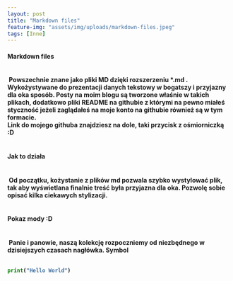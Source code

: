 ```yaml
---
layout: post
title: "Markdown files"
feature-img: "assets/img/uploads/markdown-files.jpeg"
tags: [Inne]
---
```


<h4 class="text-success">Markdown files<h4>
<br>
<font class="base-font-size">
&nbsp;Powszechnie znane jako pliki MD dzięki rozszerzeniu *.md . Wykożystywane do prezentacji danych tekstowy w bogatszy i przyjazny dla oka sposób. Posty na moim blogu są tworzone właśnie w takich plikach, dodatkowo pliki README na githubie z którymi na pewno miałeś styczność jeżeli zaglądałeś na moje konto na githubie również są w tym formacie.
<br>
Link do mojego githuba znajdziesz na dole, taki przycisk z ośmiorniczką :D
<br>
<br>
</font>
<h4 class="text-success">Jak to działa<h4>
<br>
<font class="base-font-size">
&nbsp;Od początku, kożystanie z plików md pozwala szybko wystylować plik, tak aby wyświetlana finalnie treść była przyjazna dla oka. Pozwolę sobie opisać kilka ciekawych stylizacji.
<br>
<br>
</font>

<h4 class="text-success">Pokaz mody :D<h4>
<br>
<font class="base-font-size">
&nbsp;Panie i panowie, naszą kolekcję rozpoczniemy od niezbędnego w dzisiejszych czasach nagłówka. Symbol
<br>
<br>
</font>

```python
print("Hello World")
```

